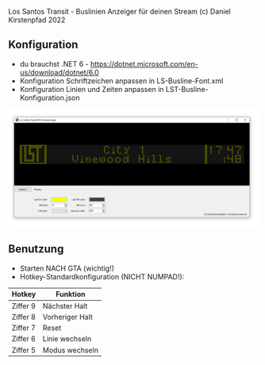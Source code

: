 Los Santos Transit - Buslinien Anzeiger für deinen Stream
(c) Daniel Kirstenpfad 2022

## Konfiguration
- du brauchst .NET 6 - https://dotnet.microsoft.com/en-us/download/dotnet/6.0
- Konfiguration Schriftzeichen anpassen in LS-Busline-Font.xml
- Konfiguration Linien und Zeiten anpassen in LST-Busline-Konfiguration.json

![Screenshot](LST-Screenshot.png)

## Benutzung
- Starten NACH GTA (wichtig!)
- Hotkey-Standardkonfiguration (NICHT NUMPAD!):

| Hotkey   | Funktion        |
|----------|-----------------|
| Ziffer 9 | Nächster Halt   |
| Ziffer 8 | Vorheriger Halt |
| Ziffer 7 | Reset           |
| Ziffer 6 | Linie wechseln  |
| Ziffer 5 | Modus wechseln  |
